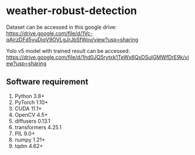 # weather-robust-detection

Dataset can be accessed in this google drive:<br/>
https://drive.google.com/file/d/1Vc-qAjrzDFd5yuDjqV9OVLgJrJbSfWov/view?usp=sharing

Yolo v5 model with trained result can be accessed:<br/>
https://drive.google.com/file/d/1hd0JQ5rytxk1TeWx6QxDSulGMWfDrE9k/view?usp=sharing

## Software requirement
1. Python 3.8+
2. PyTorch 1.10+
3. CUDA 11.1+
4. OpenCV 4.5+
5. diffusers 0.13.1
6. transformers 4.25.1
7. PIL 9.0+
8. numpy 1.21+
9. tqdm 4.62+
